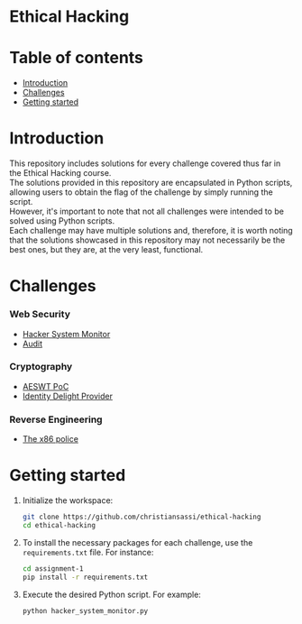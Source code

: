 # Ethical Hacking

# Table of contents

-   [Introduction](#introduction)
-   [Challenges](#challenges)
-   [Getting started](#getting-started)

# Introduction

This repository includes solutions for every challenge covered thus far in the Ethical Hacking course. <br>
The solutions provided in this repository are encapsulated in Python scripts, allowing users to obtain the flag of the challenge by simply running the script. <br>
However, it's important to note that not all challenges were intended to be solved using Python scripts. <br>
Each challenge may have multiple solutions and, therefore, it is worth noting that the solutions showcased in this repository may not necessarily be the best ones, but they are, at the very least, functional.

# Challenges

### Web Security

-   [Hacker System Monitor](assignment-1/hacker_system_monitor.py)
-   [Audit](assignment-2/auction.py)

### Cryptography

-   [AESWT PoC](assignment-3/aeswt_poc.py)
-   [Identity Delight Provider](assignment-4/identity_delight_provider.py)

### Reverse Engineering

-   [The x86 police](assignment-4/the_x86_police.py)

# Getting started

1. Initialize the workspace:
    ```bash
    git clone https://github.com/christiansassi/ethical-hacking
    cd ethical-hacking
    ```
2. To install the necessary packages for each challenge, use the `requirements.txt` file. For instance:
    ```bash
    cd assignment-1
    pip install -r requirements.txt
    ```
3. Execute the desired Python script. For example:
    ```bash
    python hacker_system_monitor.py
    ```
